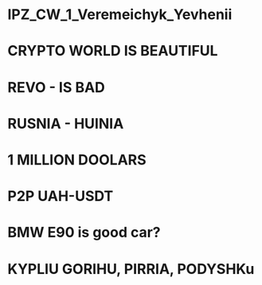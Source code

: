 # IPZ_CW_1_Veremeichyk_Yevhenii
# CRYPTO WORLD IS BEAUTIFUL
# REVO - IS BAD
# RUSNIA - HUINIA
# 1 MILLION DOOLARS
# P2P UAH-USDT
# BMW E90 is good car?
# KYPLIU GORIHU, PIRRIA, PODYSHKu





